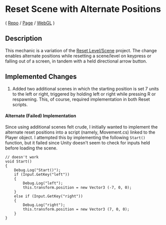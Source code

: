 # Reset Scene with Alternate Positions
( [Repo](https://github.com/JaiChong/css385/tree/main/01_unity_basics/reset_scene_with_alt_positions) / [Page](https://jaichong.github.io/css385/01_unity_basics/reset_scene_with_alt_positions/) / [WebGL](https://jaichong.github.io/css385/01_unity_basics/reset_scene_with_alt_positions/build_webgl) )

## Description
This mechanic is a variation of the [Reset Level/Scene](https://github.com/t4guw/100-Unity-Mechanics-for-Programmers/tree/master/programs/reset_scene) project.  The change enables alternate positions while resetting a scene/level on keypress or falling out of a screen, in tandem with a held directional arrow button.

## Implemented Changes
1. Added two additional scenes in which the starting position is set 7 units to the left or right, triggered by holding left or right while pressing R or respawning.  This, of course, required implementation in both Reset scripts.

#### Alternate (Failed) Implementation
Since using additional scenes felt crude, I initially wanted to implement the alternate reset positions into a script (namely, Movement.cs) linked to the Player object.  I attempted this by implementing the following `Start()` function, but it failed since Unity doesn't seem to check for inputs held before loading the scene.

```
// doesn't work
void Start()
{
    Debug.Log("Start()");
    if (Input.GetKey("left"))
    {
        Debug.Log("left");
        this.transform.position = new Vector3 (-7, 0, 0);
    }
    else if (Input.GetKey("right"))
    {
        Debug.Log("right");
        this.transform.position = new Vector3 (7, 0, 0);
    }
}
```
